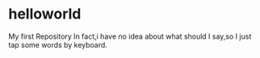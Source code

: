 # helloworld
My first Repository
In fact,i have no idea about what should I say,so I just tap some words by keyboard.
